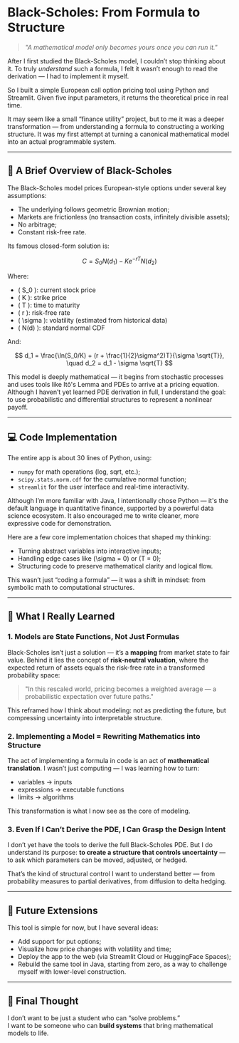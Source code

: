 # Black-Scholes: From Formula to Structure

> *"A mathematical model only becomes yours once you can run it."*

After I first studied the Black-Scholes model, I couldn’t stop thinking about it. To truly *understand* such a formula, I felt it wasn’t enough to read the derivation — I had to implement it myself.

So I built a simple European call option pricing tool using Python and Streamlit. Given five input parameters, it returns the theoretical price in real time.

It may seem like a small “finance utility” project, but to me it was a deeper transformation — from understanding a formula to constructing a working structure. It was my first attempt at turning a canonical mathematical model into an actual programmable system.

---

## 📘 A Brief Overview of Black-Scholes

The Black-Scholes model prices European-style options under several key assumptions:

- The underlying follows geometric Brownian motion;
- Markets are frictionless (no transaction costs, infinitely divisible assets);
- No arbitrage;
- Constant risk-free rate.

Its famous closed-form solution is:

$$
C = S_0 N(d_1) - Ke^{-rT} N(d_2)
$$

Where:

- \( S_0 \): current stock price  
- \( K \): strike price  
- \( T \): time to maturity  
- \( r \): risk-free rate  
- \( \sigma \): volatility (estimated from historical data)  
- \( N(d) \): standard normal CDF

And:

$$
d_1 = \frac{\ln(S_0/K) + (r + \frac{1}{2}\sigma^2)T}{\sigma \sqrt{T}}, \quad d_2 = d_1 - \sigma \sqrt{T}
$$

This model is deeply mathematical — it begins from stochastic processes and uses tools like Itô's Lemma and PDEs to arrive at a pricing equation. Although I haven’t yet learned PDE derivation in full, I understand the goal: to use probabilistic and differential structures to represent a nonlinear payoff.

---

## 💻 Code Implementation

The entire app is about 30 lines of Python, using:

- `numpy` for math operations (log, sqrt, etc.);
- `scipy.stats.norm.cdf` for the cumulative normal function;
- `streamlit` for the user interface and real-time interactivity.

Although I’m more familiar with Java, I intentionally chose Python — it's the default language in quantitative finance, supported by a powerful data science ecosystem. It also encouraged me to write cleaner, more expressive code for demonstration.

Here are a few core implementation choices that shaped my thinking:

- Turning abstract variables into interactive inputs;
- Handling edge cases like \(\sigma = 0\) or \(T = 0\);
- Structuring code to preserve mathematical clarity and logical flow.

This wasn’t just “coding a formula” — it was a shift in mindset: from symbolic math to computational structures.

---

## 🧠 What I Really Learned

### 1. Models are State Functions, Not Just Formulas

Black-Scholes isn’t just a solution — it’s a **mapping** from market state to fair value. Behind it lies the concept of **risk-neutral valuation**, where the expected return of assets equals the risk-free rate in a transformed probability space:

> "In this rescaled world, pricing becomes a weighted average — a probabilistic expectation over future paths."

This reframed how I think about modeling: not as predicting the future, but compressing uncertainty into interpretable structure.

### 2. Implementing a Model = Rewriting Mathematics into Structure

The act of implementing a formula in code is an act of **mathematical translation**. I wasn’t just computing — I was learning how to turn:

- variables → inputs  
- expressions → executable functions  
- limits → algorithms

This transformation is what I now see as the core of modeling.

### 3. Even If I Can’t Derive the PDE, I Can Grasp the Design Intent

I don’t yet have the tools to derive the full Black-Scholes PDE. But I do understand its purpose: **to create a structure that controls uncertainty** — to ask which parameters can be moved, adjusted, or hedged.

That’s the kind of structural control I want to understand better — from probability measures to partial derivatives, from diffusion to delta hedging.

---

## 🧩 Future Extensions

This tool is simple for now, but I have several ideas:

- Add support for put options;
- Visualize how price changes with volatility and time;
- Deploy the app to the web (via Streamlit Cloud or HuggingFace Spaces);
- Rebuild the same tool in Java, starting from zero, as a way to challenge myself with lower-level construction.

---

## 🎯 Final Thought

I don’t want to be just a student who can “solve problems.”  
I want to be someone who can **build systems** that bring mathematical models to life.

